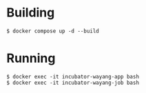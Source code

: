 # Building
```shell
$ docker compose up -d --build
```

# Running
```shell
$ docker exec -it incubator-wayang-app bash
$ docker exec -it incubator-wayang-job bash
```
